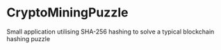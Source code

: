 # CryptoMiningPuzzle
Small application utilising SHA-256 hashing to solve a typical blockchain hashing puzzle
